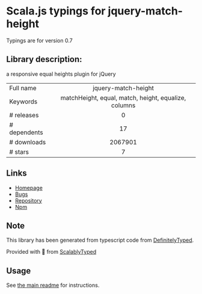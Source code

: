 
# Scala.js typings for jquery-match-height

Typings are for version 0.7

## Library description:
a responsive equal heights plugin for jQuery

|                    |                 |
| ------------------ | :-------------: |
| Full name          | jquery-match-height |
| Keywords           | matchHeight, equal, match, height, equalize, columns |
| # releases         | 0 |
| # dependents       | 17 |
| # downloads        | 2067901 |
| # stars            | 7 |

## Links
- [Homepage](http://brm.io/jquery-match-height/)
- [Bugs](https://github.com/liabru/jquery-match-height/issues)
- [Repository](https://github.com/liabru/jquery-match-height)
- [Npm](https://www.npmjs.com/package/jquery-match-height)
    


## Note
This library has been generated from typescript code from [DefinitelyTyped](https://definitelytyped.org).

Provided with :purple_heart: from [ScalablyTyped](https://github.com/oyvindberg/ScalablyTyped)

## Usage
See [the main readme](../../readme.md) for instructions.


